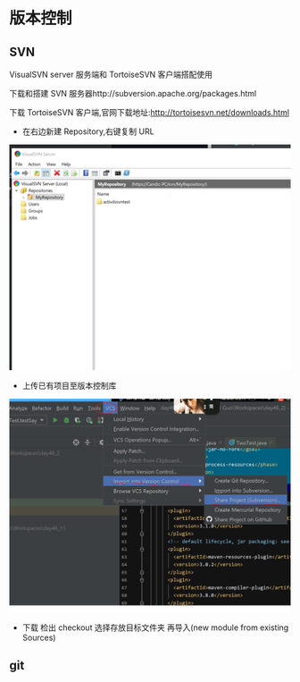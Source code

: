 # 版本控制

## SVN

VisualSVN server 服务端和 TortoiseSVN 客户端搭配使用

下载和搭建 SVN 服务器http://subversion.apache.org/packages.html

下载 TortoiseSVN 客户端,官网下载地址:http://tortoisesvn.net/downloads.html

- 在右边新建 Repository,右键复制 URL

![](../.gitbook/assets/2020-12-10-17-40-55.png)

- 上传已有项目至版本控制库

![](../.gitbook/assets/2020-12-10-17-45-09.png)

- 下载 检出 checkout 选择存放目标文件夹 再导入(new module from existing Sources)

## git
